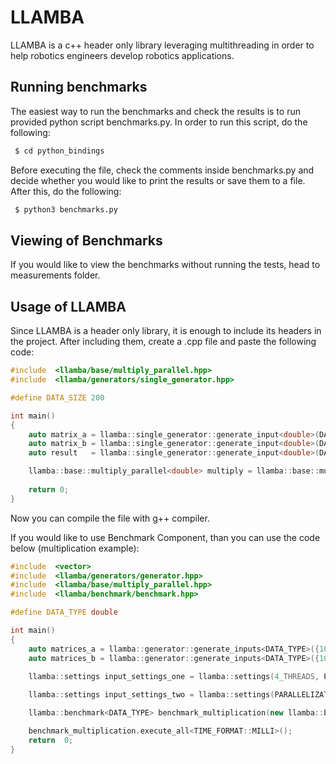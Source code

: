 # LLAMBA

LLAMBA is a c++ header only library leveraging multithreading in order to help robotics engineers develop robotics applications. 

## Running benchmarks

The easiest way to run the benchmarks and check the results is to run provided python script benchmarks.py. In order to run this script, do the following:

```bash
 $ cd python_bindings
```

Before executing the file, check the comments inside benchmarks.py and decide whether you would like to print the results or save them to a file. After this, do the following:

```bash
 $ python3 benchmarks.py
```

## Viewing of Benchmarks

If you would like to view the benchmarks without running the tests, head to measurements folder.

## Usage of LLAMBA

Since LLAMBA is a header only library, it is enough to include its headers in the project. After including them, create a .cpp file and paste the following code:

```c++
#include  <llamba/base/multiply_parallel.hpp>
#include  <llamba/generators/single_generator.hpp>

#define DATA_SIZE 200

int main()
{
	auto matrix_a = llamba::single_generator::generate_input<double>(DATA_SIZE);
	auto matrix_b = llamba::single_generator::generate_input<double>(DATA_SIZE);
	auto result   = llamba::single_generator::generate_input<double>(DATA_SIZE);

	llamba::base::multiply_parallel<double> multiply = llamba::base::multiply_parallel<double>(matrix_a, matrix_b, result, settings_serial);
	
	return 0;
}
```

Now you can compile the file with g++ compiler.


If you would like to use Benchmark Component, than you can use the code below (multiplication example):

```c++
#include  <vector>
#include  <llamba/generators/generator.hpp>
#include  <llamba/base/multiply_parallel.hpp>
#include  <llamba/benchmark/benchmark.hpp>

#define DATA_TYPE double

int main()
{
	auto matrices_a = llamba::generator::generate_inputs<DATA_TYPE>({100, 200});
	auto matrices_b = llamba::generator::generate_inputs<DATA_TYPE>({100, 200});
	
	llamba::settings input_settings_one = llamba::settings(4_THREADS, PARALLELIZATION_STRATEGY::PTHREADS);

	llamba::settings input_settings_two = llamba::settings(PARALLELIZATION_STRATEGY::SERIAL);

	llamba::benchmark<DATA_TYPE> benchmark_multiplication(new llamba::base::multiply_parallel<DATA_TYPE>(), matrices_a, matrices_b, std::vector<llamba::settings>{input_settings_one, input_settings_two});

	benchmark_multiplication.execute_all<TIME_FORMAT::MILLI>();
	return  0;
}
```